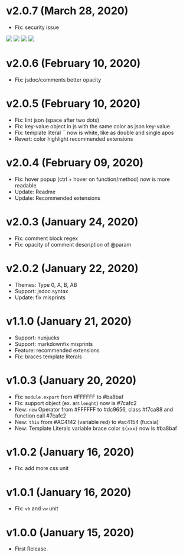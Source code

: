 # v2.0.7 (March 28, 2020)
* Fix: security issue

[![](https://img.shields.io/badge/donate-paypal-005EA6.svg?logo=paypal)](https://www.paypal.me/ptkdev) [![](https://img.shields.io/badge/donate-patreon-F87668.svg?logo=patreon)](https://www.patreon.com/ptkdev) [![](https://img.shields.io/badge/donate-sponsors-ea4aaa.svg?logo=github)](https://github.com/sponsors/ptkdev/)  [![](https://img.shields.io/badge/donate-ko--fi-29abe0.svg?logo=ko-fi)](https://ko-fi.com/ptkdev)


# v2.0.6 (February 10, 2020)
* Fix: jsdoc/comments better opacity

# v2.0.5 (February 10, 2020)
* Fix: lint json (space after two dots)
* Fix: key-value object in js with the same color as json key-value
* Fix: template literal `` now is white, like as double and single apos
* Revert: color highlight recommended extensions

# v2.0.4 (February 09, 2020)
* Fix: hover popup (ctrl + hover on function/method) now is more readable
* Update: Readme
* Update: Recommended extensions

# v2.0.3 (January 24, 2020)
* Fix: comment block regex
* Fix: opacity of comment description of @param

# v2.0.2 (January 22, 2020)
* Themes: Type 0, A, B, AB
* Support: jsdoc syntax
* Update: fix misprints

# v1.1.0 (January 21, 2020)
* Support: nunjucks
* Support: markdownfix misprints
* Feature: recommended extensions
* Fix: braces template literals

# v1.0.3 (January 20, 2020)
* Fix: `module.export` from #FFFFFF to #ba8baf
* Fix: support object (ex. arr.`lenght`) now is #7cafc2
* New: `new` Operator from #FFFFFF to #dc9656, class #f7ca88 and function call #7cafc2
* New: `this` from #AC4142 (variable red) to #ac4154 (fucsia)
* New: Template Literals variable brace color `${xxx}` now is #ba8baf

# v1.0.2 (January 16, 2020)
* Fix: add more css unit

# v1.0.1 (January 16, 2020)
* Fix: `vh` and `vw` unit

# v1.0.0 (January 15, 2020)
* First Release.